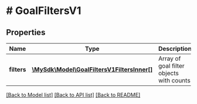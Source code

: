 # # GoalFiltersV1

## Properties

Name | Type | Description | Notes
------------ | ------------- | ------------- | -------------
**filters** | [**\MySdk\Model\GoalFiltersV1FiltersInner[]**](GoalFiltersV1FiltersInner.md) | Array of goal filter objects with counts | [optional]

[[Back to Model list]](../../README.md#models) [[Back to API list]](../../README.md#endpoints) [[Back to README]](../../README.md)
